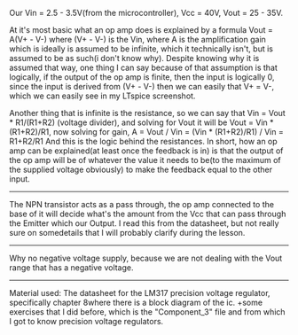 Our Vin = 2.5 - 3.5V(from the microcontroller), Vcc = 40V, Vout = 25 - 35V.

At it's most basic what an op amp does is explained by a formula Vout = A(V+ - V-) where (V+ - V-) is the Vin, where A is the amplification gain which is ideally is assumed to be infinite, which it technically isn't, but is assumed to be as such(i don't know why).
Despite knowing why it is assumed that way, one thing I can say because of that assumption is that logically, if the output of the op amp is finite, then the input is logically 0, since the input is derived from (V+ - V-) then we can easily that V+ = V-, which we can easily see in my LTspice screenshot.

Another thing that is infinite is the resistance, so we can say that Vin = Vout * R1/(R1+R2) (voltage divider), and solving for Vout it will be Vout = Vin * (R1+R2)/R1, 
now solving for gain, A = Vout / Vin = (Vin * (R1+R2)/R1) / Vin = R1+R2/R1
And this is the logic behind the resistances. 
In short, how an op amp can be explained(at least once the feedback is in) is that the output of the op amp will be of whatever the value it needs to be(to the maximum of the supplied voltage obviously) to make the feedback equal to the other input. 

---
The NPN transistor acts as a pass through, the op amp connected to the base of it will decide what's the amount from the Vcc that can pass through the Emitter which our Output.
I read this from the datasheet, but not really sure on somedetails that I will probably clarify during the lesson.

---
Why no negative voltage supply, because we are not dealing with the Vout range that has a negative voltage.

---
Material used:
The datasheet for the LM317 precision voltage regulator, specifically chapter 8where there is a block diagram of the ic.
+some exercises that I did before, which is the "Component_3" file and from which I got to know precision voltage regulators.	